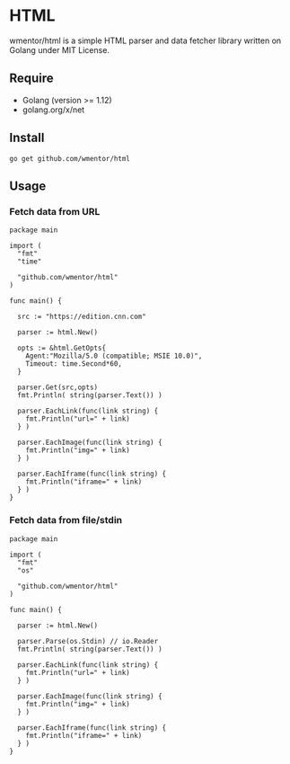 # HTML

wmentor/html is a simple HTML parser and data fetcher library written on Golang under MIT License.

## Require

* Golang (version >= 1.12)
* golang.org/x/net

## Install

```
go get github.com/wmentor/html
```

## Usage

### Fetch data from URL

```golang
package main

import (
  "fmt"
  "time"
        
  "github.com/wmentor/html"
)

func main() {

  src := "https://edition.cnn.com"

  parser := html.New()

  opts := &html.GetOpts{
    Agent:"Mozilla/5.0 (compatible; MSIE 10.0)",
    Timeout: time.Second*60,
  }

  parser.Get(src,opts)
  fmt.Println( string(parser.Text()) )

  parser.EachLink(func(link string) {
    fmt.Println("url=" + link)
  } )

  parser.EachImage(func(link string) {
    fmt.Println("img=" + link)
  } )

  parser.EachIframe(func(link string) {
    fmt.Println("iframe=" + link)
  } )
}
```

### Fetch data from file/stdin

```golang
package main

import (
  "fmt"
  "os"
        
  "github.com/wmentor/html"
)

func main() {

  parser := html.New()

  parser.Parse(os.Stdin) // io.Reader
  fmt.Println( string(parser.Text()) )

  parser.EachLink(func(link string) {
    fmt.Println("url=" + link)
  } )

  parser.EachImage(func(link string) {
    fmt.Println("img=" + link)
  } )

  parser.EachIframe(func(link string) {
    fmt.Println("iframe=" + link)
  } )
}
```
